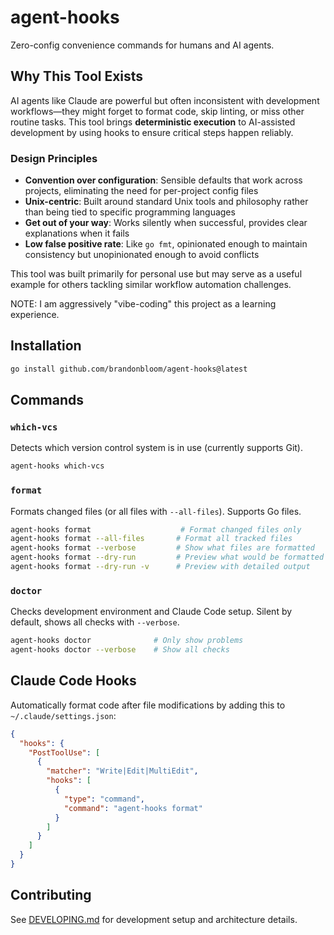 # agent-hooks

Zero-config convenience commands for humans and AI agents.

## Why This Tool Exists

AI agents like Claude are powerful but often inconsistent with development workflows—they might forget to format code, skip linting, or miss other routine tasks. This tool brings **deterministic execution** to AI-assisted development by using hooks to ensure critical steps happen reliably.

### Design Principles

- **Convention over configuration**: Sensible defaults that work across projects, eliminating the need for per-project config files
- **Unix-centric**: Built around standard Unix tools and philosophy rather than being tied to specific programming languages  
- **Get out of your way**: Works silently when successful, provides clear explanations when it fails
- **Low false positive rate**: Like `go fmt`, opinionated enough to maintain consistency but unopinionated enough to avoid conflicts

This tool was built primarily for personal use but may serve as a useful example for others tackling similar workflow automation challenges.

NOTE: I am aggressively "vibe-coding" this project as a learning experience.

## Installation

```bash
go install github.com/brandonbloom/agent-hooks@latest
```

## Commands

### `which-vcs`
Detects which version control system is in use (currently supports Git).

```bash
agent-hooks which-vcs
```

### `format`
Formats changed files (or all files with `--all-files`). Supports Go files.

```bash
agent-hooks format                    # Format changed files only
agent-hooks format --all-files       # Format all tracked files  
agent-hooks format --verbose         # Show what files are formatted
agent-hooks format --dry-run         # Preview what would be formatted
agent-hooks format --dry-run -v      # Preview with detailed output
```

### `doctor`
Checks development environment and Claude Code setup. Silent by default, shows all checks with `--verbose`.

```bash
agent-hooks doctor              # Only show problems
agent-hooks doctor --verbose    # Show all checks
```

## Claude Code Hooks

Automatically format code after file modifications by adding this to `~/.claude/settings.json`:

```json
{
  "hooks": {
    "PostToolUse": [
      {
        "matcher": "Write|Edit|MultiEdit",
        "hooks": [
          {
            "type": "command",
            "command": "agent-hooks format"
          }
        ]
      }
    ]
  }
}
```

## Contributing

See [DEVELOPING.md](DEVELOPING.md) for development setup and architecture details.

